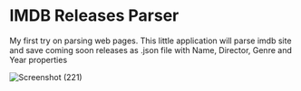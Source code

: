 # IMDB Releases Parser
 
My first try on parsing web pages. This little application will parse imdb site and save coming soon releases as .json file with Name, Director, Genre and Year properties 

![Screenshot (221)](https://user-images.githubusercontent.com/72715882/136775259-afa8e7ea-3497-49d7-bd36-cbc63b0db4e5.png)
